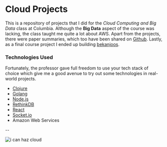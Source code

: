 Cloud Projects
===

This is a repository of projects that I did for the *Cloud Computing and Big Data* class at Columbia. Although the **Big Data** aspect of the course was lacking, the class taught me quite a lot about AWS. Apart from the projects, there were paper summaries, which too have been shared on [Github](https://github.com/prakhar1989/Paper-Summaries). Lastly, as a final course project I ended up building [bekanjoos](https://github.com/prakhar1989/bekanjoos).

### Technologies Used
Fortunately, the professor gave full freedom to use your tech stack of choice which give me a good avenue to try out some technologies in real-world projects.

- [Clojure](http://clojure.org/)
- [Golang](golang.org)
- [Node.js](http://expressjs.com/)  
- [RethinkDB](http://rethinkdb.com/)
- [React](http://facebook.github.io/react/)
- [Socket.io](http://socket.io/)
- Amazon Web Services

-- 

![i can haz cloud](https://imgs.xkcd.com/comics/the_cloud.png)



